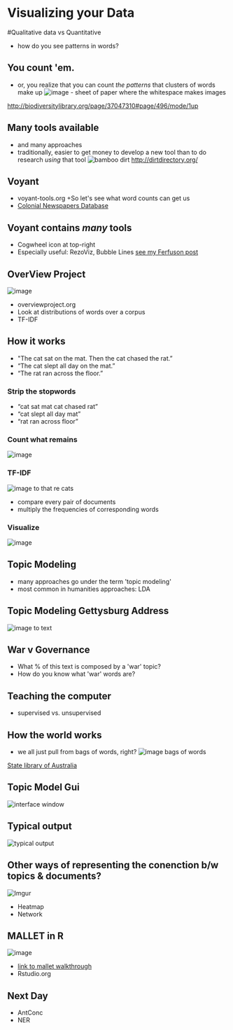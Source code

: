 # Visualizing your Data



#Qualitative data vs Quantitative
+ how do you see patterns in words?


## You count 'em.
+ or, you realize that you can count _the patterns_ that clusters of words make up
![image - sheet of paper where the whitespace makes images](https://farm8.staticflickr.com/7295/14076926384_9f313680d4.jpg)

http://biodiversitylibrary.org/page/37047310#page/496/mode/1up


## Many tools available
+ and many approaches
+ traditionally, easier to get money to develop a new tool than to do research _using_ that tool
![bamboo dirt](http://dirtdirectory.org/sites/default/files/dirt.png)
http://dirtdirectory.org/



## Voyant
+ voyant-tools.org
+So let's see what word counts can get us
+ [Colonial Newspapers Database](http://voyant-tools.org/?corpus=colonial-newspapers&stopList=stop.en.taporware.txt)


## Voyant contains *many* tools
+ Cogwheel icon at top-right
+ Especially useful: RezoViz, Bubble Lines [see my Ferfuson post](http://electricarchaeology.ca/2014/11/26/text-analysis-of-the-grand-jury-documents/)



## OverView Project
![image](https://www.overviewproject.org/assets/images/logo-large.png)
+ overviewproject.org
+ Look at distributions of words over a corpus
+ TF-IDF


## How it works

+ "The cat sat on the mat. Then the cat chased the rat.”
+ “The cat slept all day on the mat.”
+ “The rat ran across the floor.”


### Strip the stopwords

+ “cat sat mat cat chased rat”
+ “cat slept all day mat”
+ “rat ran across floor”


### Count what remains

![image](http://overview.ap.org/wp-content/uploads/2013/04/Word-frequency-table.png)


### TF-IDF
![image to that re cats](http://overview.ap.org/wp-content/uploads/2013/04/Document-similarity-scores.png)
+ compare every pair of documents
+ multiply the frequencies of corresponding words


### Visualize
![image](http://overview.ap.org/wp-content/uploads/2013/04/Similar-documents.png)



## Topic Modeling
+ many approaches go under the term 'topic modeling'
+ most common in humanities approaches: LDA


## Topic Modeling Gettysburg Address
![image to text](http://www.themacroscope.org/wp-content/uploads/2013/08/gettysburg-markup-300x136.png)


## War v Governance
+ What % of this text is composed by a 'war' topic?
+ How do you know what 'war' words are?


## Teaching the computer
+ supervised vs. unsupervised


## How the world works
+ we all just pull from bags of words, right?
![image bags of words](https://farm3.staticflickr.com/2447/3924708785_dcf2c00269_m.jpg)

[State library of Australia](http://images.slsa.sa.gov.au/searcy/17/PRG280_1_17_716.htm)


## Topic Model Gui
![interface window](http://i109.photobucket.com/albums/n44/arunbg/topic_modeling_tool/inputfile_screen.png)


## Typical output

![typical output](http://i109.photobucket.com/albums/n44/arunbg/topic_modeling_tool/alltopics_screen.png )


## Other ways of representing the conenction b/w topics & documents?

![Imgur](http://i.imgur.com/7a65yxb.png)

+ Heatmap
+ Network



## MALLET in R
![image](http://mallet.cs.umass.edu/logo3.png)
+ [link to mallet walkthrough](http://hist3907b-winter2015.github.io/module4-holes/tm-CND.html)
+ Rstudio.org

## Next Day
+ AntConc
+ NER

